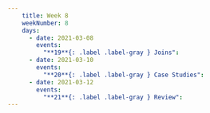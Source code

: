 ```yaml
---
    title: Week 8
    weekNumber: 8
    days:
      - date: 2021-03-08
        events:
          "**19**{: .label .label-gray } Joins":
      - date: 2021-03-10
        events:
          "**20**{: .label .label-gray } Case Studies":
      - date: 2021-03-12
        events:
          "**21**{: .label .label-gray } Review":
---
```

